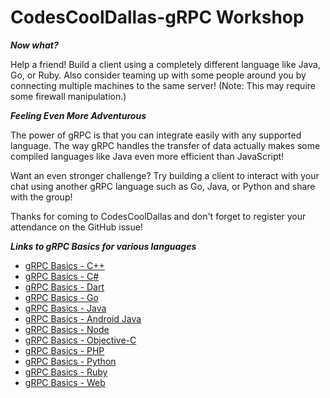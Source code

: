 CodesCoolDallas-gRPC Workshop
=============================

***Now what?***

Help a friend! Build a client using a completely different language like Java, Go, or Ruby. Also consider teaming up with some people around you by connecting multiple machines to the same server! (Note: This may require some firewall manipulation.)

***Feeling Even More Adventurous***

The power of gRPC is that you can integrate easily with any supported language. The way gRPC handles the transfer of data actually makes some compiled languages like Java even more efficient than JavaScript! 

Want an even stronger challenge? Try building a client to interact with your chat using another gRPC language such as Go, Java, or Python and share with the group!

Thanks for coming to CodesCoolDallas and don't forget to register your attendance on the GitHub issue!

***Links to gRPC Basics for various languages***

* [gRPC Basics - C++](https://grpc.io/docs/tutorials/basic/c.html)
* [gRPC Basics - C#](https://grpc.io/docs/tutorials/basic/csharp.html)
* [gRPC Basics - Dart](https://grpc.io/docs/tutorials/basic/dart.html)
* [gRPC Basics - Go](https://grpc.io/docs/tutorials/basic/go.html)
* [gRPC Basics - Java](https://grpc.io/docs/tutorials/basic/java.html)
* [gRPC Basics - Android Java](https://grpc.io/docs/tutorials/basic/android.html)
* [gRPC Basics - Node](https://grpc.io/docs/tutorials/basic/node.html)
* [gRPC Basics - Objective-C](https://grpc.io/docs/tutorials/basic/objective-c.html)
* [gRPC Basics - PHP](https://grpc.io/docs/tutorials/basic/php.html)
* [gRPC Basics - Python](https://grpc.io/docs/tutorials/basic/python.html)
* [gRPC Basics - Ruby](https://grpc.io/docs/tutorials/basic/ruby.html)
* [gRPC Basics - Web](https://grpc.io/docs/tutorials/basic/web.html)
